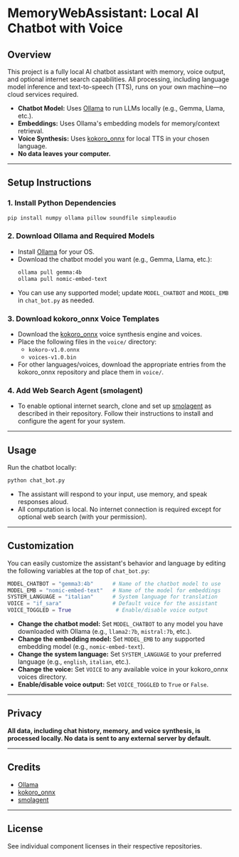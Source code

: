 # MemoryWebAssistant: Local AI Chatbot with Voice

## Overview
This project is a fully local AI chatbot assistant with memory, voice output, and optional internet search capabilities. All processing, including language model inference and text-to-speech (TTS), runs on your own machine—no cloud services required.

- **Chatbot Model:** Uses [Ollama](https://ollama.com/) to run LLMs locally (e.g., Gemma, Llama, etc.).
- **Embeddings:** Uses Ollama's embedding models for memory/context retrieval.
- **Voice Synthesis:** Uses [kokoro_onnx](https://github.com/thewh1teagle/kokoro-onnx) for local TTS in your chosen language.
- **No data leaves your computer.**

---

## Setup Instructions

### 1. Install Python Dependencies

```bash
pip install numpy ollama pillow soundfile simpleaudio
```

### 2. Download Ollama and Required Models
- Install [Ollama](https://ollama.com/download) for your OS.
- Download the chatbot model you want (e.g., Gemma, Llama, etc.):
  ```bash
  ollama pull gemma:4b
  ollama pull nomic-embed-text
  ```
- You can use any supported model; update `MODEL_CHATBOT` and `MODEL_EMB` in `chat_bot.py` as needed.

### 3. Download kokoro_onnx Voice Templates
- Download the [kokoro_onnx](https://github.com/r9y9/kokoro-onnx) voice synthesis engine and voices.
- Place the following files in the `voice/` directory:
  - `kokoro-v1.0.onnx`
  - `voices-v1.0.bin`
- For other languages/voices, download the appropriate entries from the kokoro_onnx repository and place them in `voice/`.

### 4. Add Web Search Agent (smolagent)
- To enable optional internet search, clone and set up [smolagent](https://github.com/huggingface/smolagents) as described in their repository. Follow their instructions to install and configure the agent for your system.

---

## Usage

Run the chatbot locally:

```bash
python chat_bot.py
```

- The assistant will respond to your input, use memory, and speak responses aloud.
- All computation is local. No internet connection is required except for optional web search (with your permission).

---

## Customization

You can easily customize the assistant's behavior and language by editing the following variables at the top of `chat_bot.py`:

```python
MODEL_CHATBOT = "gemma3:4b"      # Name of the chatbot model to use
MODEL_EMB = "nomic-embed-text"   # Name of the model for embeddings
SYSTEM_LANGUAGE = "italian"      # System language for translation
VOICE = "if_sara"                # Default voice for the assistant
VOICE_TOGGLED = True              # Enable/disable voice output
```

- **Change the chatbot model:** Set `MODEL_CHATBOT` to any model you have downloaded with Ollama (e.g., `llama2:7b`, `mistral:7b`, etc.).
- **Change the embedding model:** Set `MODEL_EMB` to any supported embedding model (e.g., `nomic-embed-text`).
- **Change the system language:** Set `SYSTEM_LANGUAGE` to your preferred language (e.g., `english`, `italian`, etc.).
- **Change the voice:** Set `VOICE` to any available voice in your kokoro_onnx voices directory.
- **Enable/disable voice output:** Set `VOICE_TOGGLED` to `True` or `False`.

---

## Privacy
**All data, including chat history, memory, and voice synthesis, is processed locally. No data is sent to any external server by default.**

---

## Credits
- [Ollama](https://ollama.com/)
- [kokoro_onnx](https://github.com/r9y9/kokoro-onnx)
- [smolagent](https://github.com/smol-ai/smolagent)

---

## License
See individual component licenses in their respective repositories.
